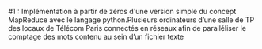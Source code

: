 #1 : Implémentation à partir de zéros d'une version simple du concept MapReduce avec le langage python.Plusieurs ordinateurs d’une salle de TP des locaux de Télécom Paris connectés en réseaux afin de paralléliser le comptage des mots contenu au sein d’un fichier texte
